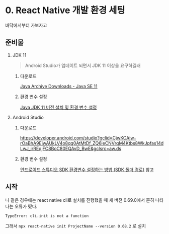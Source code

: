 # 0. React Native 개발 환경 세팅

바닥에서부터 가보자고



## 준비물

1. JDK 11 
   
   > Android Studio가 업데이트 되면서 JDK 11 이상을 요구하길래
   
   1. 다운로드
      
      [Java Archive Downloads - Java SE 11](https://www.oracle.com/java/technologies/javase/jdk11-archive-downloads.html)
   
   2. 환경 변수 설정
      
      [Java JDK 11 버전 설치 및 환경 변수 설정](https://mimah.tistory.com/m/entry/Java-JDK-11-%EB%B2%84%EC%A0%84-%EC%84%A4%EC%B9%98-%EB%B0%8F-%ED%99%98%EA%B2%BD-%EB%B3%80%EC%88%98-%EC%84%A4%EC%A0%95)
   
   

2. Android Studio
   
   1. 다운로드
      
      https://developer.android.com/studio?gclid=CjwKCAjw-rOaBhA9EiwAUkLV4o8qq0AtMtDf_ZQ6ieCNVrqM4Ktbs8WkJpfas14dLwJ_irREqjFC8BoC80EQAvD_BwE&gclsrc=aw.ds
   
   2. 환경 변수 설정
      
      [안드로이드 스튜디오 SDK 환경변수 설정하는 방법 (SDK 폴더 경로)](https://haruple.tistory.com/m/154) 참고



## 시작

나 같은 경우에는 react native cli로 설치를 진행했을 때 새 버전 0.69.0에서 흔히 나타나는 오류가 떴다.

```
TypeError: cli.init is not a function
```



그래서 `npx react-native init ProjectName --version 0.68.2` 로 설치
